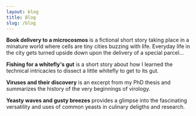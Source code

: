 ```yaml
---
layout: blog
title: Blog
slug: /blog
---
```


**Book delivery to a microcosmos** is a fictional short story taking place in a minature world where cells are tiny cities buzzing with life. Everyday life in the city gets turned upside down upon the delivery of a special parcel... 

**Fishing for a whitefly's gut** is a short story about how I learned the technical intricacies to dissect a little whitefly to get to its gut. 

**Viruses and their discovery** is an excerpt from my PhD thesis and summarizes the history of the very beginnings of virology.   

**Yeasty waves and gusty breezes** provides a glimpse into the fascinating versatility and uses of common yeasts in culinary deligths and research.

<br />

